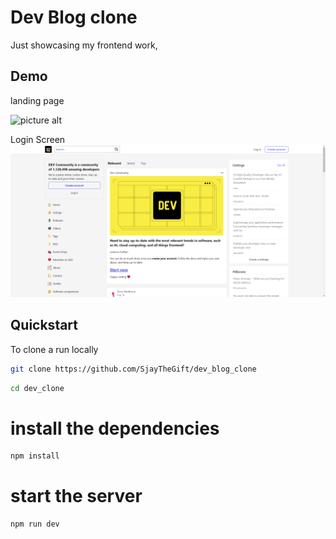 # Dev Blog clone
Just showcasing my frontend work, 

## Demo
landing page

![picture alt](https://github.com/SjayTheGift/dev_blog_clone/blob/master/dev_clone/public/screenshot/dev_clone_gif_img.gif "Create Resume Demo")

Login Screen
![picture alt](https://github.com/SjayTheGift/dev_blog_clone/blob/master/dev_clone/public/screenshot/Dev_clone_landing_Page.png "Landing Page")

## Quickstart

To clone a run locally

```bash
git clone https://github.com/SjayTheGift/dev_blog_clone
```
```bash
cd dev_clone
```
# install the dependencies
```bash
npm install
```
# start the server
```bash
npm run dev
```

